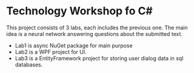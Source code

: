 # Technology Workshop fo C#

This project consists of 3 labs, each includes the previous one. The main idea is a neural network answering questions about the submitted text.

* Lab1 is async NuGet package for main purpose
* Lab2 is a WPF project for UI.
* Lab3 is a EntityFramework project for storing user dialog data in sql databases.
